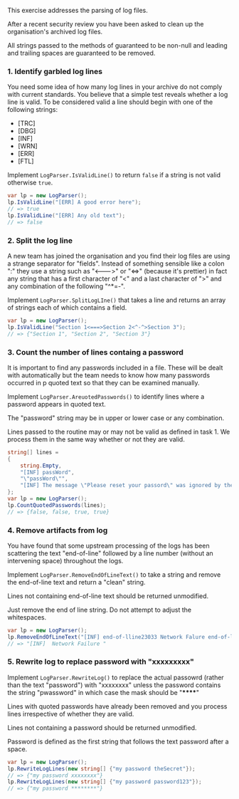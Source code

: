 This exercise addresses the parsing of log files.

After a recent security review you have been asked to clean up the organisation's archived log files.

All strings passed to the methods of guaranteed to be non-null and leading and trailing spaces are guaranteed to be removed.

### 1. Identify garbled log lines

You need some idea of how many log lines in your archive do not comply with current standards. You believe that a simple test reveals whether a log line is valid. To be considered valid a line should begin with one of the following strings:

- [TRC]
- [DBG]
- [INF]
- [WRN]
- [ERR]
- [FTL]

Implement `LogParser.IsValidLine()` to return `false` if a string is not valid otherwise `true`.

```csharp
var lp = new LogParser();
lp.IsValidLine("[ERR] A good error here");
// => true
lp.IsValidLine("[ERR] Any old text");
// => false
```

### 2. Split the log line

A new team has joined the organisation and you find their log files are using a strange separator for "fields". Instead of something sensible like a colon ":" they use a string such as "<--->" or "<=>" (because it's prettier) in fact any string that has a first character of "<" and a last character of ">" and any combination of the following "^\*=-".

Implement `LogParser.SplitLogLIne()` that takes a line and returns an array of strings each of which contains a field.

```csharp
var lp = new LogParser();
lp.IsValidLine("Section 1<===>Section 2<^-^>Section 3");
// => {"Section 1", "Section 2", "Section 3"}
```

### 3. Count the number of lines containg a password

It is important to find any passwords included in a file. These will be dealt with automatically but the team needs to know how many passwords occurred in p quoted text so that they can be examined manually.

Implement `LogParser.AreuotedPasswords()` to identify lines where a password appears in quoted text.

The "password" string may be in upper or lower case or any combination.

Lines passed to the routine may or may not be valid as defined in task 1. We process them in the same way whether or not they are valid.

```csharp
string[] lines =
{
    string.Empty,
    "[INF] passWord",
    "\"passWord\"",
    "[INF] The message \"Please reset your passord\" was ignored by the user"
};
var lp = new LogParser();
lp.CountQuotedPasswords(lines);
// => {false, false, true, true}

```

### 4. Remove artifacts from log

You have found that some upstream processing of the logs has been scattering the text "end-of-line" followed by a line number (without an intervening space) throughout the logs.

Implement `LogParser.RemoveEndOfLineText()` to take a string and remove the end-of-line text and return a "clean" string.

Lines not containing end-of-line text should be returned unmodified.

Just remove the end of line string. Do not attempt to adjust the whitespaces.

```csharp
var lp = new LogParser();
lp.RemoveEndOfLineText("[INF] end-of-lline23033 Network Falure end-of-line27");
// => "[INF]  Network Failure "
```

### 5. Rewrite log to replace password with "xxxxxxxxx"

Implement `LogParser.RewriteLog()` to replace the actual passowrd (rather than the text "password") with "xxxxxxxx" unless the password contains the string "pwassword" in which case the mask should be "**\*\*\*\***"

Lines with quoted passwords have already been removed and you process lines irrespective of whether they are valid.

Lines not containing a password should be returned unmodified.

Password is defined as the first string that follows the text password after a space.

```csharp
var lp = new LogParser();
lp.RewriteLogLines(new string[] {"my password theSecret"});
// => {"my password xxxxxxxx"}
lp.RewriteLogLines(new string[] {"my password password123"});
// => {"my password ********"}

```
